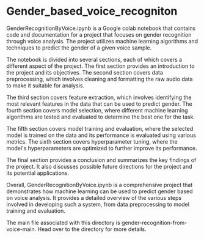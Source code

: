 # Gender_based_voice_recogniton
GenderRecognitionByVoice.ipynb is a Google colab notebook that contains code and documentation for a project that focuses on gender recognition through voice analysis. The project utilizes machine learning algorithms and techniques to predict the gender of a given voice sample.

The notebook is divided into several sections, each of which covers a different aspect of the project. The first section provides an introduction to the project and its objectives. The second section covers data preprocessing, which involves cleaning and formatting the raw audio data to make it suitable for analysis.

The third section covers feature extraction, which involves identifying the most relevant features in the data that can be used to predict gender. The fourth section covers model selection, where different machine learning algorithms are tested and evaluated to determine the best one for the task.

The fifth section covers model training and evaluation, where the selected model is trained on the data and its performance is evaluated using various metrics. The sixth section covers hyperparameter tuning, where the model's hyperparameters are optimized to further improve its performance.

The final section provides a conclusion and summarizes the key findings of the project. It also discusses possible future directions for the project and its potential applications.

Overall, GenderRecognitionByVoice.ipynb is a comprehensive project that demonstrates how machine learning can be used to predict gender based on voice analysis. It provides a detailed overview of the various steps involved in developing such a system, from data preprocessing to model training and evaluation.




The main file associated with this directory is gender-recognition-from-voice-main. Head over to the directory for more details.
